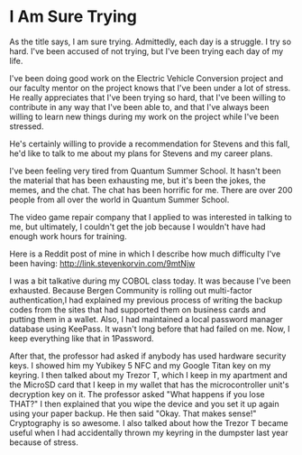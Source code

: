 # I Am Sure Trying


As the title says, I am sure trying. Admittedly, each day is a struggle. I try so hard. I've been accused of not trying, but I've been trying each day of my life.

I've been doing good work on the Electric Vehicle Conversion project and our faculty mentor on the project knows that I've been under a lot of stress. He really appreciates that I've been trying so hard, that I've been willing to contribute in any way that I've been able to, and that I've always been willing to learn new things during my work on the project while I've been stressed.

He's certainly willing to provide a recommendation for Stevens and this fall, he'd like to talk to me about my plans for Stevens and my career plans.

I've been feeling very tired from Quantum Summer School. It hasn't been the material that has been exhausting me, but it's been the jokes, the memes, and the chat. The chat has been horrific for me. There are over 200 people from all over the world in Quantum Summer School.

The video game repair company that I applied to was interested in talking to me, but ultimately, I couldn't get the job because I wouldn't have had enough work hours for training.

Here is a Reddit post of mine in which I describe how much difficulty I've been having: http://link.stevenkorvin.com/9mtNjw

I was a bit talkative during my COBOL class today. It was because I've been exhausted. Because Bergen Community is rolling out multi-factor authentication,I had explained my previous process of writing the backup codes from the sites that had supported them on business cards and putting them in a wallet. Also, I had maintained a local password manager database using KeePass. It wasn't long before that had failed on me. Now, I keep everything like that in 1Password. 

After that, the professor had asked if anybody has used hardware security keys. I showed him my Yubikey 5 NFC and my Google Titan key on my keyring. I then talked about my Trezor T, which I keep in my apartment and the MicroSD card  that I keep in my wallet that has the microcontroller unit's decryption key on it. The professor asked "What happens if you lose THAT?" I then explained that you wipe the device and you set it up again using your paper backup.  He then said "Okay. That makes sense!" Cryptography is so awesome. I also talked about how the Trezor T became useful when I had accidentally thrown my keyring in the dumpster last year because of stress.
